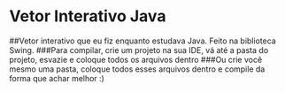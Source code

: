 # Vetor Interativo Java
##Vetor interativo que eu fiz enquanto estudava Java. Feito na biblioteca Swing.
###Para compilar, crie um projeto na sua IDE, vá até a pasta do projeto, esvazie e coloque todos os arquivos dentro
###Ou crie você mesmo uma pasta, coloque todos esses arquivos dentro e compile da forma que achar melhor :)

